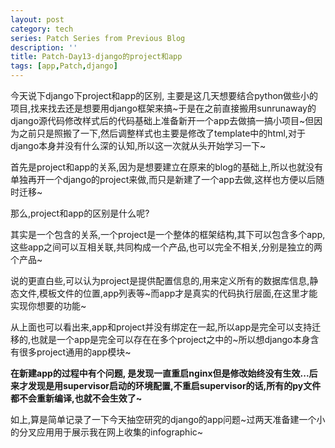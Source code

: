 ```yaml
---
layout: post
category: tech
series: Patch Series from Previous Blog
description: ''
title: Patch-Day13-django的project和app
tags: [app,Patch,django]
---
```


今天说下django下project和app的区别, 主要是这几天想要结合python做些小的项目,找来找去还是想要用django框架来搞~于是在之前直接搬用sunrunaway的django源代码修改样式后的代码基础上准备新开一个app去做搞一搞小项目~但因为之前只是照搬了一下,然后调整样式也主要是修改了template中的html,对于django本身并没有什么深的认知,所以这一次就从头开始学习一下~

首先是project和app的关系,因为是想要建立在原来的blog的基础上,所以也就没有单独再开一个django的project来做,而只是新建了一个app去做,这样也方便以后随时迁移~

那么,project和app的区别是什么呢?
<!--more-->
其实是一个包含的关系,一个project是一个整体的框架结构,其下可以包含多个app,这些app之间可以互相关联,共同构成一个产品,也可以完全不相关,分别是独立的两个产品~

说的更直白些,可以认为project是提供配置信息的,用来定义所有的数据库信息,静态文件,模板文件的位置,app列表等~而app才是真实的代码执行层面,在这里才能实现你想要的功能~

从上面也可以看出来,app和project并没有绑定在一起,所以app是完全可以支持迁移的,也就是一个app是完全可以存在在多个project之中的~所以想django本身含有很多project通用的app模块~

<strong>在新建app的过程中有个问题, 是发现一直重启nginx但是修改始终没有生效...后来才发现是用supervisor启动的环境配置,不重启supervisor的话,所有的py文件都不会重新编译,也就不会生效了~</strong>

如上,算是简单记录了一下今天抽空研究的django的app问题~过两天准备建一个小的分叉应用用于展示我在网上收集的infographic~
